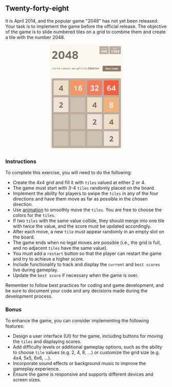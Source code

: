## Twenty-forty-eight

It is April 2014, and the popular game "2048" has not yet been released. Your task is to implement the game before the official release. The objective of the game is to slide numbered tiles on a grid to combine them and create a tile with the number 2048.

<center>
<img src="./resources/2048.01.png?raw=true" style = "width: 228px !important; height: 328px !important;"/>
</center>

### Instructions

To complete this exercise, you will need to do the following:

- Create the 4x4 grid and fill it with `tiles` valued at either 2 or 4.
- The game must start with 3-4 `tiles` randomly placed on the board.
- Implement the ability for players to swipe the `tiles` in any of the four directions and have them move as far as possible in the chosen direction.
- Use [animation](https://docs.flutter.dev/development/ui/widgets/animation) to smoothly move the `tiles`. You are free to choose the colors for the `tiles`.
- If two `tiles` with the same value collide, they should merge into one tile with twice the value, and the score must be updated accordingly.
- After each move, a new `tile` must appear randomly in an empty slot on the board.
- The game ends when no legal moves are possible (i.e., the grid is full, and no adjacent `tiles` have the same value).
- You must add a `restart` button so that the player can restart the game and try to achieve a higher score.
- Include functionality to track and display the `current` and `best scores` live during gameplay.
- Update the `best score` if necessary when the game is over.

Remember to follow best practices for coding and game development, and be sure to document your code and any decisions made during the development process.

### Bonus

To enhance the game, you can consider implementing the following features:

- Design a user interface (UI) for the game, including buttons for moving the `tiles` and displaying scores.
- Add difficulty levels or additional gameplay options, such as the ability to choose `tile` values (e.g. 2, 4, 8, ...) or customize the grid size (e.g. 4x4, 5x5, 6x6, ...).
- Incorporate sound effects or background music to improve the gameplay experience.
- Ensure the game is responsive and supports different devices and screen sizes.
